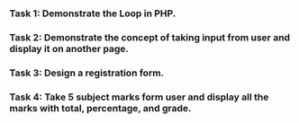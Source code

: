 ### Task 1: Demonstrate the Loop in PHP.
### Task 2: Demonstrate the concept of taking input from user and display it on another page.
### Task 3: Design a registration form.
### Task 4: Take 5 subject marks form user and display all the marks with total, percentage, and grade.
